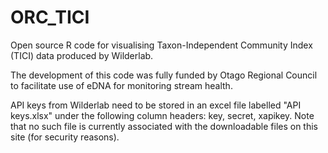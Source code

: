 # ORC_TICI
Open source R code for visualising Taxon-Independent Community Index (TICI) data produced by Wilderlab.

The development of this code was fully funded by Otago Regional Council to facilitate use of eDNA for monitoring stream health.

API keys from Wilderlab need to be stored in an excel file labelled "API keys.xlsx" under the following column headers: key, secret, xapikey. Note that no such file is currently associated with the downloadable files on this site (for security reasons).


